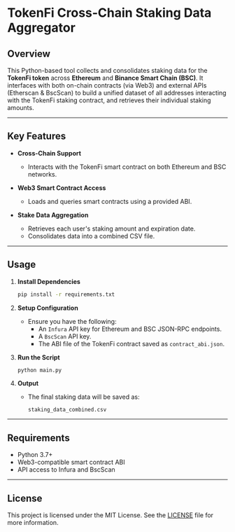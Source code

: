 # TokenFi Cross-Chain Staking Data Aggregator

## Overview

This Python-based tool collects and consolidates staking data for the **TokenFi token** across **Ethereum** and **Binance Smart Chain (BSC)**. It interfaces with both on-chain contracts (via Web3) and external APIs (Etherscan & BscScan) to build a unified dataset of all addresses interacting with the TokenFi staking contract, and retrieves their individual staking amounts.

---

## Key Features

- **Cross-Chain Support**
  - Interacts with the TokenFi smart contract on both Ethereum and BSC networks.

- **Web3 Smart Contract Access**
  - Loads and queries smart contracts using a provided ABI.

- **Stake Data Aggregation**
  - Retrieves each user's staking amount and expiration date.
  - Consolidates data into a combined CSV file.

---

## Usage

1. **Install Dependencies**
   ```bash
   pip install -r requirements.txt
   ```

2. **Setup Configuration**
   - Ensure you have the following:
     - An `Infura` API key for Ethereum and BSC JSON-RPC endpoints.
     - A `BscScan` API key.
     - The ABI file of the TokenFi contract saved as `contract_abi.json`.

3. **Run the Script**
   ```bash
   python main.py
   ```

4. **Output**
   - The final staking data will be saved as:
     ```
     staking_data_combined.csv
     ```

---

## Requirements

- Python 3.7+
- Web3-compatible smart contract ABI
- API access to Infura and BscScan

---

## License

This project is licensed under the MIT License. See the [LICENSE](LICENSE) file for more information.

